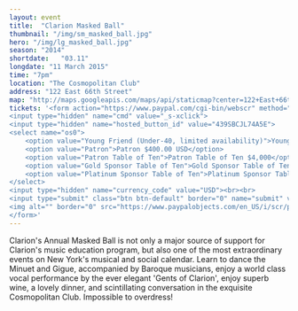 ```yaml
---
layout: event
title:  "Clarion Masked Ball"
thumbnail: "/img/sm_masked_ball.jpg"
hero: "/img/lg_masked_ball.jpg"
season: "2014"
shortdate:   "03.11"
longdate: "11 March 2015"
time: "7pm"
location: "The Cosmopolitan Club"
address: "122 East 66th Street"
map: "http://maps.googleapis.com/maps/api/staticmap?center=122+East+66th+Street+New York,+NY&zoom=16&size=700x300&visual_refresh=true&maptype=roadmap&markers=color:green%7Clabel:A%7C40.7667023,-73.9655659&sensor=false"
tickets: '<form action="https://www.paypal.com/cgi-bin/webscr" method="post" target="_top">
<input type="hidden" name="cmd" value="_s-xclick">
<input type="hidden" name="hosted_button_id" value="439SBCJL74A5E">
<select name="os0">
	<option value="Young Friend (Under-40, limited availability)">Young Friend (Under-40) $250</option>
	<option value="Patron">Patron $400.00 USD</option>
	<option value="Patron Table of Ten">Patron Table of Ten $4,000</option>
	<option value="Gold Sponsor Table of Ten">Gold Sponsor Table of Ten $5,000</option>
	<option value="Platinum Sponsor Table of Ten">Platinum Sponsor Table of Ten $7,500</option>
</select>
<input type="hidden" name="currency_code" value="USD"><br><br>
<input type="submit" class="btn btn-default" border="0" name="submit" value="Buy Now" alt="PayPal - The safer, easier way to pay online!">
<img alt="" border="0" src="https://www.paypalobjects.com/en_US/i/scr/pixel.gif" width="1" height="1">
</form>'
---
```


Clarion's Annual Masked Ball is not only a major source of support for Clarion's music education program, but also one of the most extraordinary events on New York's musical and social calendar. Learn to dance the Minuet and Gigue, accompanied by Baroque musicians, enjoy a world class vocal performance by the ever elegant 'Gents of Clarion', enjoy superb wine, a lovely dinner, and scintillating conversation in the exquisite Cosmopolitan Club.  Impossible to overdress!
